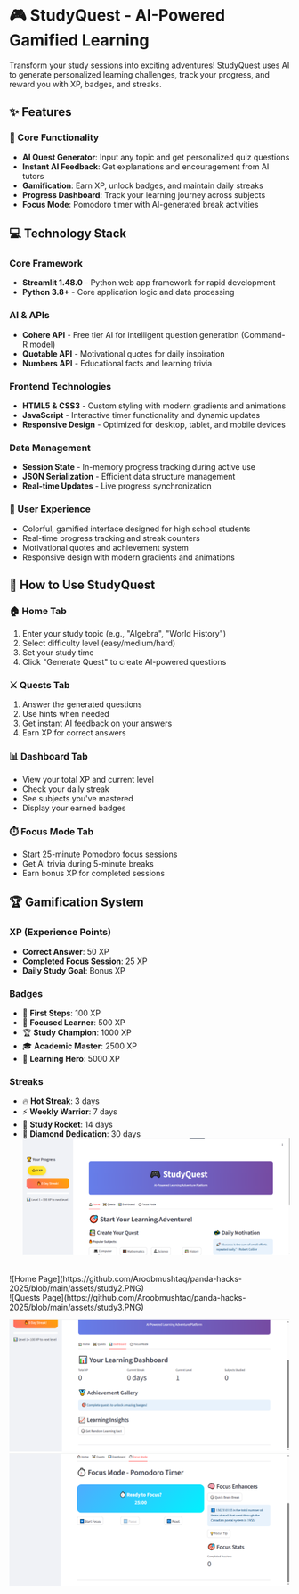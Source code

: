 # 🎮 StudyQuest - AI-Powered Gamified Learning

Transform your study sessions into exciting adventures! StudyQuest uses AI to generate personalized learning challenges, track your progress, and reward you with XP, badges, and streaks.

## ✨ Features

### 🎯 Core Functionality
- **AI Quest Generator**: Input any topic and get personalized quiz questions
- **Instant AI Feedback**: Get explanations and encouragement from AI tutors
- **Gamification**: Earn XP, unlock badges, and maintain daily streaks
- **Progress Dashboard**: Track your learning journey across subjects
- **Focus Mode**: Pomodoro timer with AI-generated break activities

## 💻 Technology Stack
### Core Framework

- **Streamlit 1.48.0** - Python web app framework for rapid development
- **Python 3.8+** - Core application logic and data processing

### AI & APIs

- **Cohere API** - Free tier AI for intelligent question generation (Command-R model)
- **Quotable API** - Motivational quotes for daily inspiration
- **Numbers API** - Educational facts and learning trivia

### Frontend Technologies

- **HTML5 & CSS3** - Custom styling with modern gradients and animations
- **JavaScript** - Interactive timer functionality and dynamic updates
- **Responsive Design** - Optimized for desktop, tablet, and mobile devices

### Data Management

- **Session State** - In-memory progress tracking during active use
- **JSON Serialization** - Efficient data structure management
- **Real-time Updates** - Live progress synchronization

### 🎨 User Experience
- Colorful, gamified interface designed for high school students
- Real-time progress tracking and streak counters
- Motivational quotes and achievement system
- Responsive design with modern gradients and animations

## 📱 How to Use StudyQuest

### 🏠 Home Tab
1. Enter your study topic (e.g., "Algebra", "World History")
2. Select difficulty level (easy/medium/hard)
3. Set your study time
4. Click "Generate Quest" to create AI-powered questions

### ⚔️ Quests Tab
1. Answer the generated questions
2. Use hints when needed
3. Get instant AI feedback on your answers
4. Earn XP for correct answers

### 📊 Dashboard Tab
- View your total XP and current level
- Check your daily streak
- See subjects you've mastered
- Display your earned badges

### ⏱️ Focus Mode Tab
- Start 25-minute Pomodoro focus sessions
- Get AI trivia during 5-minute breaks
- Earn bonus XP for completed sessions

## 🏆 Gamification System

### XP (Experience Points)
- **Correct Answer**: 50 XP
- **Completed Focus Session**: 25 XP
- **Daily Study Goal**: Bonus XP

### Badges
- 🌟 **First Steps**: 100 XP
- 🎯 **Focused Learner**: 500 XP
- 🏆 **Study Champion**: 1000 XP
- 🎓 **Academic Master**: 2500 XP
- 🦸 **Learning Hero**: 5000 XP

### Streaks
- 🔥 **Hot Streak**: 3 days
- ⚡ **Weekly Warrior**: 7 days
- 🚀 **Study Rocket**: 14 days
- 💎 **Diamond Dedication**: 30 days
![Home Page](https://github.com/Aroobmushtaq/panda-hacks-2025/blob/main/assets/study1.PNG)
<br>
![Home Page](https://github.com/Aroobmushtaq/panda-hacks-2025/blob/main/assets/study2.PNG)
<br>
![Quests Page](https://github.com/Aroobmushtaq/panda-hacks-2025/blob/main/assets/study3.PNG)
<br>

![Dashboard Page](https://github.com/Aroobmushtaq/panda-hacks-2025/blob/main/assets/study4.PNG)
![Focus Mode Page](https://github.com/Aroobmushtaq/panda-hacks-2025/blob/main/assets/study5.PNG)